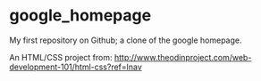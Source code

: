 # google_homepage

My first repository on Github; a clone of the google homepage. 

An HTML/CSS project from: http://www.theodinproject.com/web-development-101/html-css?ref=lnav
